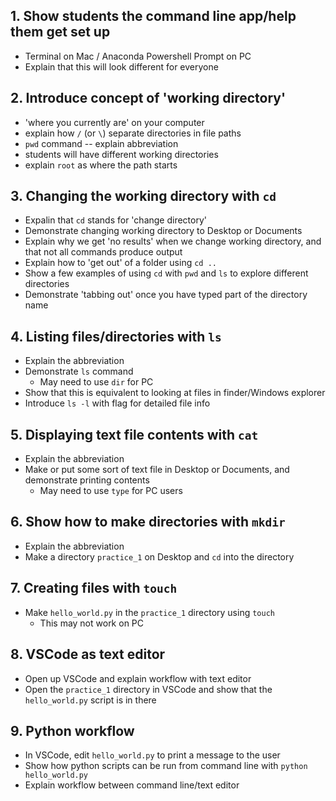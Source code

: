 ## 1. Show students the command line app/help them get set up
* Terminal on Mac / Anaconda Powershell Prompt on PC
* Explain that this will look different for everyone

## 2. Introduce concept of 'working directory'
* 'where you currently are' on your computer
* explain how `/` (or `\`) separate directories in file paths
* `pwd` command -- explain abbreviation
* students will have different working directories
* explain `root` as where the path starts

## 3. Changing the working directory with `cd`
* Expalin that `cd` stands for 'change directory'
* Demonstrate changing working directory to Desktop or Documents
* Explain why we get 'no results' when we change working directory, and that not all commands produce output
* Explain how to 'get out' of a folder using `cd ..`
* Show a few examples of using `cd` with `pwd` and `ls` to explore different directories
* Demonstrate 'tabbing out' once you have typed part of the directory name

## 4. Listing files/directories with `ls`
* Explain the abbreviation
* Demonstrate `ls` command
    * May need to use `dir` for PC 
* Show that this is equivalent to looking at files in finder/Windows explorer
* Introduce `ls -l` with flag for detailed file info
  
## 5. Displaying text file contents with `cat` 
* Explain the abbreviation
* Make or put some sort of text file in Desktop or Documents, and demonstrate printing contents
    * May need to use `type` for PC users

## 6. Show how to make directories with `mkdir`
* Explain the abbreviation
* Make a directory `practice_1` on Desktop and `cd` into the directory


## 7. Creating files with `touch`
* Make `hello_world.py` in the `practice_1` directory using `touch`
    * This may not work on PC

## 8. VSCode as text editor
* Open up VSCode and explain workflow with text editor
* Open the `practice_1` directory in VSCode and show that the `hello_world.py` script is in there


## 9. Python workflow
* In VSCode, edit `hello_world.py` to print a message to the user
* Show how python scripts can be run from command line with `python hello_world.py`
* Explain workflow between command line/text editor

